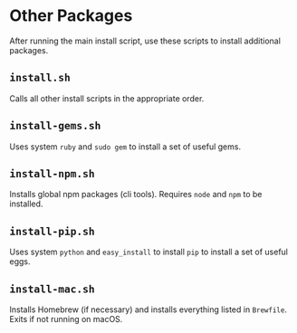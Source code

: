 # Other Packages

After running the main install script, use these scripts to install additional
packages.

## `install.sh`

Calls all other install scripts in the appropriate order.

## `install-gems.sh`

Uses system `ruby` and `sudo gem` to install a set of useful gems.

## `install-npm.sh`

Installs global npm packages (cli tools). Requires `node` and `npm` to be
installed.

## `install-pip.sh`

Uses system `python` and `easy_install` to install `pip` to install a set of
useful eggs.

## `install-mac.sh`

Installs Homebrew (if necessary) and installs everything listed in `Brewfile`.
Exits if not running on macOS.
